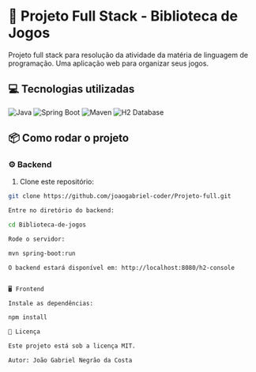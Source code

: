# 🚀 Projeto Full Stack - Biblioteca de Jogos

Projeto full stack para resolução da atividade da matéria de linguagem de programação. Uma aplicação web para organizar seus jogos.

## 💻 Tecnologias utilizadas

![Java](https://img.shields.io/badge/Java-21-blue?logo=java) 
![Spring Boot](https://img.shields.io/badge/Spring%20Boot-2.7-green?logo=springboot) 
![Maven](https://img.shields.io/badge/Maven-3.8-blue?logo=apachemaven) 
![H2 Database](https://img.shields.io/badge/H2%20Database-InMemory-lightgrey?logo=h2database)

## 📦 Como rodar o projeto

### ⚙️ Backend

1. Clone este repositório:

```bash
git clone https://github.com/joaogabriel-coder/Projeto-full.git

Entre no diretório do backend:

cd Biblioteca-de-jogos

Rode o servidor:

mvn spring-boot:run

O backend estará disponível em: http://localhost:8080/h2-console


🖥️ Frontend

Instale as dependências:

npm install

📄 Licença

Este projeto está sob a licença MIT.

Autor: João Gabriel Negrão da Costa
